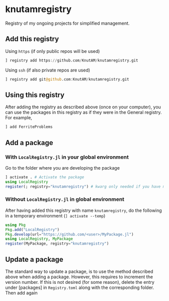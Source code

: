 # knutamregistry

Registry of my ongoing projects for simplified management.

## Add this registry
Using `https` (if only public repos will be used)
```julia
] registry add https://github.com/KnutAM/knutamregistry.git
```
Using `ssh` (if also private repos are used)
```julia
] registry add git@github.com:KnutAM/knutamregistry.git
```

## Using this registry
After adding the registry as described above (once on your computer),
you can use the packages in this registry as if they were in the 
General registry. For example,
```julia
] add FerriteProblems
```

## Add a package
### With `LocalRegistry.jl` in your global environment
Go to the folder where you are developing the package
```julia
] activate . # Activate the package
using LocalRegistry
register(; registry="knutamregistry") # kwarg only needed if you have multiple local regististries
```
### Without `LocalRegistry.jl` in global environment
After having added this registry with name `knutamregistry`, 
do the following in a temporary environment (`] activate --temp`)
```julia
using Pkg
Pkg.add("LocalRegistry")
Pkg.develop(url="https://github.com/<user>/MyPackage.jl")
using LocalRegistry, MyPackage
register(MyPackage, registry="knutamregistry")
```

## Update a package
The standard way to update a package, is to use the method described above when adding a package. 
However, this requires to increment the version number. If this is not desired (for some reason),
delete the entry under [packages] in `Registry.toml` along with the corresponding folder. Then add again
